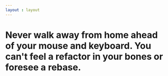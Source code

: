 ```yaml
---
layout : layout
---
```

<h1>Never walk away from home ahead of your mouse and keyboard. You can't feel a refactor in your bones or foresee a rebase.</h1>